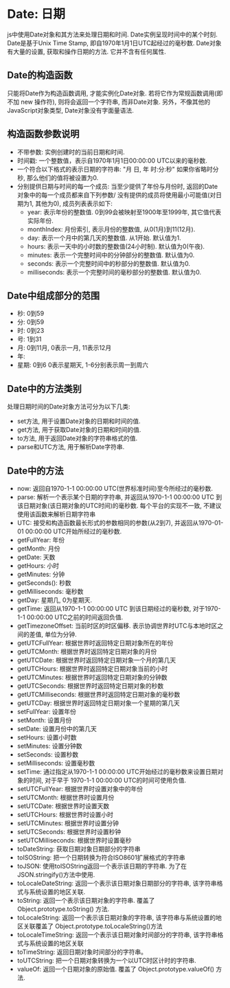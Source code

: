 # Date: 日期

js中使用Date对象和其方法来处理日期和时间. Date实例呈现时间中的某个时刻. Date是基于Unix Time Stamp, 即自1970年1月1日UTC起经过的毫秒数. Date对象有大量的设置, 获取和操作日期的方法. 它并不含有任何属性. 

## Date的构造函数
只能将Date作为构造函数调用, 才能实例化Date对象. 若将它作为常规函数调用(即不加 new 操作符), 则将会返回一个字符串, 而非Date对象. 另外，不像其他的JavaScript对象类型, Date对象没有字面量语法.

## 构造函数参数说明

* 不带参数: 实例创建时的当前日期和时间.
* 时间戳: 一个整数值，表示自1970年1月1日00:00:00 UTC以来的毫秒数.
* 一个符合以下格式的表示日期的字符串: "月 日, 年 时:分:秒" 如果你省略时分秒, 那么他们的值将被设置为0. 
* 分别提供日期与时间的每一个成员: 当至少提供了年份与月份时, 返回的Date对象中的每一个成员都来自下列参数/ 没有提供的成员将使用最小可能值(对日期为1, 其他为0), 成员列表表示如下:
  * year: 表示年份的整数值. 0到99会被映射至1900年至1999年, 其它值代表实际年份. 
  * monthIndex: 月份索引, 表示月份的整数值, 从0(1月)到11(12月).
  * day: 表示一个月中的第几天的整数值. 从1开始. 默认值为1.
  * hours: 表示一天中的小时数的整数值(24小时制). 默认值为0(午夜).
  * minutes: 表示一个完整时间中的分钟部分的整数值. 默认值为0. 
  * seconds: 表示一个完整时间中的秒部分的整数值. 默认值为0. 
  * milliseconds: 表示一个完整时间的毫秒部分的整数值. 默认值为0.

## Date中组成部分的范围

* 秒: 0到59
* 分: 0到59
* 时: 0到23
* 号: 1到31
* 月: 0到11月, 0表示一月, 11表示12月
* 年: 
* 星期: 0到6 0表示星期天, 1-6分别表示周一到周六


## Date中的方法类别

处理日期时间的Date对象方法可分为以下几类: 
* set方法, 用于设置Date对象的日期和时间的值. 
* get方法, 用于获取Date对象的日期和时间的值.
* to方法, 用于返回Date对象的字符串格式的值. 
* parse和UTC方法, 用于解析Date字符串. 

## Date中的方法

* now: 返回自1970-1-1 00:00:00 UTC(世界标准时间)至今所经过的毫秒数. 
* parse: 解析一个表示某个日期的字符串, 并返回从1970-1-1 00:00:00 UTC 到该日期对象(该日期对象的UTC时间)的毫秒数. 每个平台的实现不一致, 不建议使用该函数来解析日期字符串
* UTC: 接受和构造函数最长形式的参数相同的参数(从2到7), 并返回从1970-01-01 00:00:00 UTC开始所经过的毫秒数.
* getFullYear: 年份
* getMonth: 月份
* getDate: 天数
* getHours: 小时
* getMinutes: 分钟
* getSeconds(): 秒数
* getMilliseconds: 毫秒数
* getDay: 星期几, 0为星期天. 
* getTime: 返回从1970-1-1 00:00:00 UTC 到该日期经过的毫秒数, 对于1970-1-1 00:00:00 UTC之前的时间返回负值.
* getTimezoneOffset: 当前时区的时区偏移. 表示协调世界时UTC与本地时区之间的差值, 单位为分钟.
* getUTCFullYear: 根据世界时返回特定日期对象所在的年份
* getUTCMonth: 根据世界时返回特定日期对象的月份
* getUTCDate: 根据世界时返回特定日期对象一个月的第几天
* getUTCHours: 根据世界时返回特定日期对象当前的小时
* getUTCMinutes: 根据世界时返回特定日期对象的分钟数
* getUTCSeconds: 根据世界时返回特定日期对象的秒数
* getUTCMilliseconds: 根据世界时返回特定日期对象的毫秒数
* getUTCDay: 根据世界时返回特定日期对象一个星期的第几天
* setFullYear: 设置年份
* setMonth: 设置月份
* setDate: 设置月份中的第几天
* setHours: 设置小时数
* setMinutes: 设置分钟数
* setSeconds: 设置秒数
* setMilliseconds: 设置毫秒数
* setTime: 通过指定从1970-1-1 00:00:00 UTC开始经过的毫秒数来设置日期对象的时间, 对于早于 1970-1-1 00:00:00 UTC的时间可使用负值. 
* setUTCFullYear: 根据世界时设置对象中的年份
* setUTCMonth: 根据世界时设置月份
* setUTCDate: 根据世界时设置天数
* setUTCHours: 根据世界时设置小时
* setUTCMinutes: 根据世界时设置分钟
* setUTCSeconds: 根据世界时设置秒钟
* setUTCMilliseconds: 根据世界时设置毫秒
* toDateString: 获取日期对象日期部分的字符串
* toISOString: 把一个日期转换为符合ISO8601扩展格式的字符串
* toJSON: 使用toISOString返回一个表示该日期的字符串. 为了在JSON.stringify()方法中使用.
* toLocaleDateString: 返回一个表示该日期对象日期部分的字符串, 该字符串格式与系统设置的地区关联.
* toString: 返回一个表示该日期对象的字符串. 覆盖了Object.prototype.toString() 方法.
* toLocaleString: 返回一个表示该日期对象的字符串, 该字符串与系统设置的地区关联覆盖了 Object.prototype.toLocaleString()方法
* toLocaleTimeString: 返回一个表示该日期对象时间部分的字符串, 该字符串格式与系统设置的地区关联
* toTimeString: 返回日期对象时间部分的字符串。
* toUTCString: 把一个日期对象转换为一个以UTC时区计时的字符串. 
* valueOf: 返回一个日期对象的原始值. 覆盖了 Object.prototype.valueOf() 方法. 

